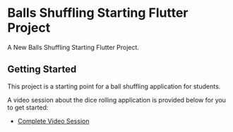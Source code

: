 # Balls Shuffling Starting Flutter Project

A New Balls Shuffling Starting Flutter Project.

## Getting Started

This project is a starting point for a ball shuffling application for students.

A video session about the dice rolling application is provided below for you to get started:

- [Complete Video Session](https://youtu.be/XzLir0ybrOs)
